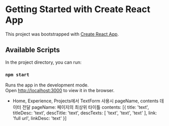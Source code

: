 # Getting Started with Create React App

This project was bootstrapped with [Create React App](https://github.com/facebook/create-react-app).

## Available Scripts

In the project directory, you can run:

### `npm start`

Runs the app in the development mode.\
Open [http://localhost:3000](http://localhost:3000) to view it in the browser.

- Home, Experience, Projects에서
TextForm 사용시 pageName, contents 데이터 전달
pageName: 페이지의 최상위 타이틀
contents: [{
    title: 'text',
    titleDesc: 'text',
    descTitle: 'text',
    descTexts: [
        'text', 
        'text',
        'text'
    ],
    link: 'full url',
    linkDesc: 'text'
}]